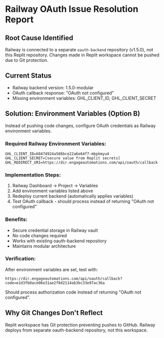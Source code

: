 # Railway OAuth Issue Resolution Report

## Root Cause Identified
Railway is connected to a separate `oauth-backend` repository (v1.5.0), not this Replit repository. Changes made in Replit workspace cannot be pushed due to Git protection.

## Current Status
- Railway backend version: 1.5.0-modular  
- OAuth callback response: "OAuth not configured"
- Missing environment variables: GHL_CLIENT_ID, GHL_CLIENT_SECRET

## Solution: Environment Variables (Option B)
Instead of pushing code changes, configure OAuth credentials as Railway environment variables.

### Required Railway Environment Variables:
```
GHL_CLIENT_ID=68474924a586bce22a6e64f7-mbpkmyu4
GHL_CLIENT_SECRET=[secure value from Replit secrets] 
GHL_REDIRECT_URI=https://dir.engageautomations.com/api/oauth/callback
```

### Implementation Steps:
1. Railway Dashboard → Project → Variables
2. Add environment variables listed above
3. Redeploy current backend (automatically applies variables)
4. Test OAuth callback - should process instead of returning "OAuth not configured"

### Benefits:
- Secure credential storage in Railway vault
- No code changes required
- Works with existing oauth-backend repository
- Maintains modular architecture

### Verification:
After environment variables are set, test with:
```
https://dir.engageautomations.com/api/oauth/callback?code=e1d3fb0ace06e31ae2f8d2114ab3bc33e97ac36a
```
Should process authorization code instead of returning "OAuth not configured".

## Why Git Changes Don't Reflect
Replit workspace has Git protection preventing pushes to GitHub. Railway deploys from separate oauth-backend repository, not this workspace.